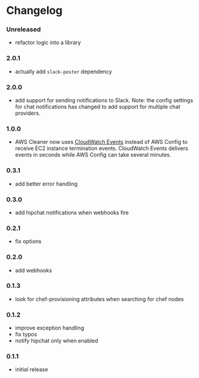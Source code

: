 # Changelog

### Unreleased
- refactor logic into a library

### 2.0.1
- actually add `slack-poster` dependency

### 2.0.0
- add support for sending notifications to Slack. Note: the config settings for chat notifications has changed to add support for multiple chat providers.

### 1.0.0
- AWS Cleaner now uses [CloudWatch Events](http://docs.aws.amazon.com/AmazonCloudWatch/latest/DeveloperGuide/WhatIsCloudWatchEvents.html) instead of
AWS Config to receive EC2 instance termination events. CloudWatch Events delivers events in seconds while AWS Config can take several minutes.

### 0.3.1
- add better error handling

### 0.3.0
- add hipchat notifications when webhooks fire

### 0.2.1
- fix options

### 0.2.0
- add webhooks

### 0.1.3
- look for chef-provisioning attributes when searching for chef nodes

### 0.1.2
- improve exception handling
- fix typos
- notify hipchat only when enabled

### 0.1.1
- initial release
